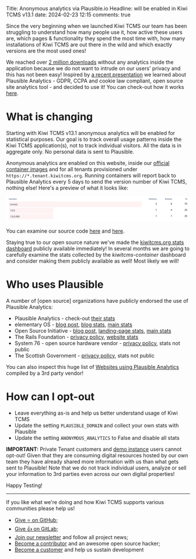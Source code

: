 Title: Anonymous analytics via Plausible.io
Headline: will be enabled in Kiwi TCMS v13.1
date: 2024-02-23 12:15
comments: true

Since the very beginning when we launched Kiwi TCMS our team has been struggling to
understand how many people use it, how active these users are, which pages & functionality
they spend the most time with, how many installations of Kiwi TCMS are out there in the wild
and which exactly versions are the most used ones!

We reached over [2 million downloads]({filename}2023-11-08-thank-you-2m.markdown)
without any analytics inside the application because we do not want to intrude
on our users' privacy and this has not been easy! Inspired by
[a recent presentation](https://fosdem.org/2024/schedule/event/fosdem-2024-3648-privacy-respecting-usage-metrics-for-free-software-projects/)
we learned about Plausible Analytics - GDPR, CCPA and cookie law compliant, open source site analytics tool -
and decided to use it! You can check-out how it works [here](https://plausible.io/privacy-focused-web-analytics).


What is changing
================

Starting with Kiwi TCMS v13.1 anonymous analytics will be enabled for statistical purposes.
Our goal is to track overall usage patterns inside the Kiwi TCMS application(s),
not to track individual visitors. All the data is in aggregate only.
No personal data is sent to Plausible.

Anonymous analytics are enabled on this website,
inside our [official container images]({filename}pages/containers.markdown) and for
all tenants provisioned under `https://*.tenant.kiwitcms.org`. Running containers
will report back to Plausible Analytics every 5 days to send the version number of Kiwi TCMS,
nothing else! Here's a preview of what it looks like:

!["preview of versions report"](/images/analytics/preview_active_versions.png "preview of versions report")

You can examine our source code
[here](https://github.com/kiwitcms/Kiwi/pull/3546) and [here](https://github.com/kiwitcms/Kiwi/pull/3547).

Staying true to our open source nature we've made the
[kiwitcms.org stats dashboard](https://plausible.io/kiwitcms.org) publicly available immediately!
In several months we are going to carefully examine the stats collected by the *kiwitcms-container* dashboard
and consider making them publicly available as well! Most likely we will!


Who uses Plausible
==================

A number of [open source] organizations have publicly endorsed the use of Plausible Analytics:

- Plausible Analytics - check-out [their stats](https://plausible.io/plausible.io)
- elementary OS - [blog post](https://blog.elementary.io/leaving-google-analytics-is-finally-plausible/),
    [blog stats](https://plausible.io/blog.elementary.io),
    [main stats](https://plausible.io/elementary.io)
- Open Source Initiative - [blog post](https://opensource.org/blog/2022-01-welcome-new-members),
    [landing-page stats](https://plausible.io/join.opensource.org),
    [main stats](https://plausible.io/opensource.org)
- The Rails Foundation - [privacy policy](https://rubyonrails.org/foundation/privacy),
    [website stats](https://plausible.io/rubyonrails.org)
- System 76 - open source hardware vendor -
    [privacy policy](https://system76.com/privacy-2021), stats not public
- The Scottish Government - [privacy policy](https://www.gov.scot/privacy/), stats not public

You can also inspect this huge list of
[Websites using Plausible Analytics](https://trends.builtwith.com/websitelist/Plausible-Analytics)
compiled by a 3rd party vendor!


How can I opt-out
=================

- Leave everything as-is and help us better understand usage of Kiwi TCMS
- Update the setting `PLAUSIBLE_DOMAIN` and collect your own stats with Plausible
- Update the setting `ANONYMOUS_ANALYTICS` to False and disable all stats

**IMPORTANT:** Private Tenant customers and
[demo instance](https://public.tenant.kiwitcms.org) users cannot opt-out! Given that they
are consuming digital resources hosted by our own team they have already shared
more information with us than what gets sent to Plausible!
Note that we do not track individual users, analyze or sell your information to 3rd parties
even across our own digital properties!


Happy Testing!

---

If you like what we're doing and how Kiwi TCMS supports various communities
please help us!

- [Give ⭐ on GitHub](https://github.com/kiwitcms/Kiwi/stargazers);
- [Give 👍 on GitLab](https://gitlab.com/gitlab-org/gitlab/-/issues/334558);
- [Join our newsletter](https://kiwitcms.us17.list-manage.com/subscribe/post?u=9b57a21155a3b7c655ae8f922&id=c970a37581)
  and follow all project news;
- [Become a contributor](https://kiwitcms.readthedocs.io/en/latest/contribution.html) and an awesome open source hacker;
- [Become a customer](/#subscriptions) and help us sustain development
